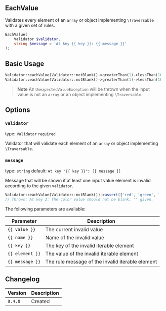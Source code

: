 ## EachValue

Validates every element of an `array` or object implementing `\Traversable` with a given set of rules.

```php
EachValue(
    Validator $validator,
    string $message = 'At key {{ key }}: {{ message }}'
);
```

## Basic Usage

```php
Validator::eachValue(Validator::notBlank()->greaterThan(1)->lessThan(10))->validate([4, 5, 6]); // true
Validator::eachValue(Validator::notBlank()->greaterThan(1)->lessThan(10))->validate([4, 5, 20]); // false
```

> **Note**
> An `UnexpectedValueException` will be thrown when the input value is not an `array` or an object implementing `\Traversable`.

## Options

### `validator`

type: `Validator` `required`

Validator that will validate each element of an `array` or object implementing `\Traversable`. 

### `message`

type: `string` default: `At key "{{ key }}": {{ message }}`

Message that will be shown if at least one input value element is invalid according to the given `validator`.

```php
Validator::eachValue(Validator::notBlank())->assert(['red', 'green', ''], 'color'); 
// Throws: At key 2: The color value should not be blank, "" given.
```

The following parameters are available:

| Parameter       | Description                                      |
|-----------------|--------------------------------------------------|
| `{{ value }}`   | The current invalid value                        |
| `{{ name }}`    | Name of the invalid value                        |
| `{{ key }}`     | The key of the invalid iterable element          |
| `{{ element }}` | The value of the invalid iterable element        |
| `{{ message }}` | The rule message of the invalid iterable element |

## Changelog

| Version | Description |
|---------|-------------|
| `0.4.0` | Created     |